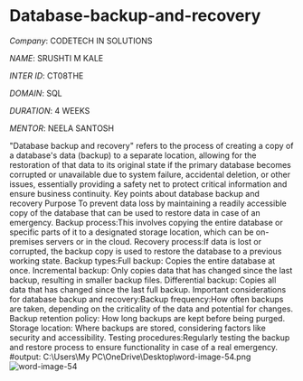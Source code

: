 # Database-backup-and-recovery

*Company*: CODETECH IN SOLUTIONS

*NAME*: SRUSHTI M KALE

*INTER ID*: CT08THE

*DOMAIN*: SQL

*DURATION*: 4 WEEKS

*MENTOR*: NEELA SANTOSH

"Database backup and recovery" refers to the process of creating a copy of a database's data (backup) to a separate location, allowing for the restoration of that data to its original state if the primary database becomes corrupted or unavailable due to system failure, accidental deletion, or other issues, essentially providing a safety net to protect critical information and ensure business continuity. Key points about database backup and recovery Purpose To prevent data loss by maintaining a readily accessible copy of the database that can be used to restore data in case of an emergency. Backup process:This involves copying the entire database or specific parts of it to a designated storage location, which can be on-premises servers or in the cloud. Recovery process:If data is lost or corrupted, the backup copy is used to restore the database to a previous working state. Backup types:Full backup: Copies the entire database at once. Incremental backup: Only copies data that has changed since the last backup, resulting in smaller backup files. Differential backup: Copies all data that has changed since the last full backup. Important considerations for database backup and recovery:Backup frequency:How often backups are taken, depending on the criticality of the data and potential for changes. Backup retention policy: How long backups are kept before being purged. Storage location: Where backups are stored, considering factors like security and accessibility. Testing procedures:Regularly testing the backup and restore process to ensure functionality in case of a real emergency. 
#output: C:\Users\My PC\OneDrive\Desktop\word-image-54.png ![word-image-54](https://github.com/user-attachments/assets/9d92978f-11cc-4dbe-9cfb-d62bd6184c20)
